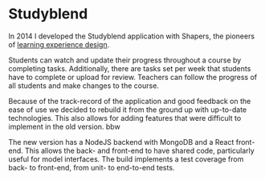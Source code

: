<!--
  slug: studyblendII
  type: fortpolio
  excerpt: Rebuild of an online learning tool that allows teachers and students to track their progress during a course. The stack was moved from AngularJS/Laravel to React/MongoDB. A lot of the old manual configuration is now automated and new features are added. The build implements a merged test coverage from back- to front-end, from unit- to end-to-end tests.
  categories: JavaScript, HTML/CSS, framework, mobile
  tags: JavaScript, React, REST, NodeJS, MongoDB, Imagekit, Sendgrid, Netlify, Jest, Cypress, Docker
  clients: Shapers
  thumbnail: studyblend-1.png
  thumbnailVideo: testStudyBlend.mp4
  image: studyblend-1.png
  images: studyblend-1.png, studyblend-1.png, studyblend-2.png, studyblend-3.png, studyblend-4.png, studyblend-5.png, studyblend-6.png, studyblend-7.png, studyblend-8.png, studyblend-9.png
  inCv: true
  inPortfolio: true
  dateFrom: 2022-05-11
  dateTo: 2023-03-11
-->

# Studyblend

In 2014 I developed the Studyblend application with Shapers, the pioneers of [learning experience design](https://lxd.org/).

Students can watch and update their progress throughout a course by completing tasks. Additionally, there are tasks set per week that students have to complete or upload for review.
Teachers can follow the progress of all students and make changes to the course.

Because of the track-record of the application and good feedback on the ease of use we decided to rebuild it from the ground up with up-to-date technologies. This also allows for adding features that were difficult to implement in the old version. 
bbw

The new version has a NodeJS backend with MongoDB and a React front-end. This allows the back- and front-end to have shared code, particularly useful for model interfaces. The build implements a test coverage from back- to front-end, from unit- to end-to-end tests.
